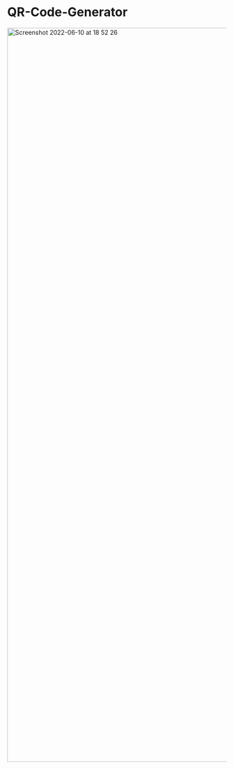 # QR-Code-Generator
<img width="1680" alt="Screenshot 2022-06-10 at 18 52 26" src="https://user-images.githubusercontent.com/91741581/173074165-aab92a05-3774-4f7e-a6b9-ab525e811309.png">
